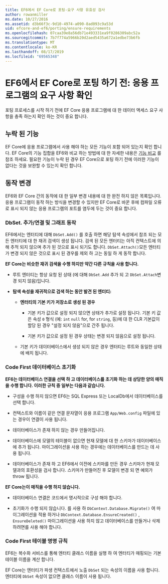 ```yaml
---
title: EF6에서 EF Core로 포팅-요구 사항 유효성 검사
author: rowanmiller
ms.date: 10/27/2016
ms.assetid: d3b66f3c-9d10-4974-a090-8ad093c9a53d
uid: efcore-and-ef6/porting/ensure-requirements
ms.openlocfilehash: 07caa39e8a56db71e493331ea9f0286309abc52a
ms.sourcegitcommit: 7b7f774a5966b20d2aed5435a672a1edbe73b6fb
ms.translationtype: MT
ms.contentlocale: ko-KR
ms.lasthandoff: 08/17/2019
ms.locfileid: "69565348"
---
```

# <a name="before-porting-from-ef6-to-ef-core-validate-your-applications-requirements"></a>EF6에서 EF Core로 포팅 하기 전: 응용 프로그램의 요구 사항 확인

포팅 프로세스를 시작 하기 전에 EF Core 응용 프로그램에 대 한 데이터 액세스 요구 사항을 충족 하는지 확인 하는 것이 중요 합니다.

## <a name="missing-features"></a>누락 된 기능

EF Core에 응용 프로그램에서 사용 해야 하는 모든 기능이 포함 되어 있는지 확인 합니다. EF Core의 기능 집합을 EF6와 비교 하는 방법에 대 한 자세한 내용은 [기능 비교](../features.md) 를 참조 하세요. 필요한 기능이 누락 된 경우 EF Core으로 포팅 하기 전에 이러한 기능이 없다는 것을 보완할 수 있는지 확인 합니다.

## <a name="behavior-changes"></a>동작 변경

EF6와 EF Core 간의 동작에 대 한 일부 변경 내용에 대 한 완전 하지 않은 목록입니다. 응용 프로그램이 동작 하는 방식을 변경할 수 있지만 EF Core로 바꾼 후에 컴파일 오류로 표시 되지 않는 응용 프로그램의 포트를 염두에 두는 것이 중요 합니다.

### <a name="dbsetaddattach-and-graph-behavior"></a>DbSet. 추가/연결 및 그래프 동작

EF6에서는 엔터티에 대해 `DbSet.Add()` 를 호출 하면 해당 탐색 속성에서 참조 되는 모든 엔터티에 대 한 재귀 검색이 생성 됩니다. 검색 된 모든 엔터티는 아직 컨텍스트에 의해 추적 되지 않으며 추가 된 것으로 표시 되기도 합니다. `DbSet.Attach()`모든 엔터티가 변경 되지 않은 것으로 표시 된 경우를 제외 하 고는 동일 하 게 동작 합니다.

**EF Core는 비슷한 재귀 검색을 수행 하지만 약간 다른 규칙을 사용 합니다.**

*  루트 엔터티는 항상 요청 된 상태 (에 대해 `DbSet.Add` 추가 되 고 `DbSet.Attach`변경 되지 않음)입니다.

*  **탐색 속성을 재귀적으로 검색 하는 동안 발견 된 엔터티:**

    *  **엔터티의 기본 키가 저장소로 생성 된 경우**

        * 기본 키가 값으로 설정 되지 않으면 상태가 추가로 설정 됩니다. 기본 키 값은 속성 `0` 형식 (예: `int` `null` for, for `string`, 등)에 대 한 CLR 기본값이 할당 된 경우 "설정 되지 않음"으로 간주 됩니다.

        * 기본 키가 값으로 설정 된 경우 상태는 변경 되지 않음으로 설정 됩니다.

    *  기본 키가 데이터베이스에서 생성 되지 않은 경우 엔터티는 루트와 동일한 상태에 배치 됩니다.

### <a name="code-first-database-initialization"></a>Code First 데이터베이스 초기화

**EF6는 데이터베이스 연결을 선택 하 고 데이터베이스를 초기화 하는 데 상당한 양의 매직을 수행 합니다. 이러한 규칙 중 일부는 다음과 같습니다.**

* 구성을 수행 하지 않으면 EF6는 SQL Express 또는 LocalDb에서 데이터베이스를 선택 합니다.

* 컨텍스트와 이름이 같은 연결 문자열이 응용 프로그램 `App/Web.config` 파일에 있는 경우이 연결이 사용 됩니다.

* 데이터베이스가 존재 하지 않는 경우 만들어집니다.

* 데이터베이스에 모델의 테이블이 없으면 현재 모델에 대 한 스키마가 데이터베이스에 추가 됩니다. 마이그레이션을 사용 하는 경우에는 데이터베이스를 만드는 데 사용 됩니다.

* 데이터베이스가 존재 하 고 EF6에서 이전에 스키마를 만든 경우 스키마가 현재 모델과의 호환성을 검사 합니다. 스키마가 만들어진 후 모델이 변경 되 면 예외가 throw 됩니다.

**EF Core는이 매직을 수행 하지 않습니다.**

* 데이터베이스 연결은 코드에서 명시적으로 구성 해야 합니다.

* 초기화가 수행 되지 않습니다. 를 사용 하 `DbContext.Database.Migrate()` 여 마이그레이션을 적용 하거나 `DbContext.Database.EnsureCreated()` , `EnsureDeleted()` 마이그레이션을 사용 하지 않고 데이터베이스를 만들거나 삭제 하려면를 사용 해야 합니다.

### <a name="code-first-table-naming-convention"></a>Code First 테이블 명명 규칙

EF6는 복수화 서비스를 통해 엔터티 클래스 이름을 실행 하 여 엔터티가 매핑되는 기본 테이블 이름을 계산 합니다.

EF Core는 엔터티가 파생 컨텍스트에서 노출 `DbSet` 되는 속성의 이름을 사용 합니다. 엔터티에 `DbSet` 속성이 없으면 클래스 이름이 사용 됩니다.

